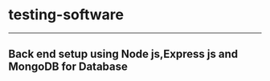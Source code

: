 <h1> testing-software </h1>
<hr/>
<h2>Back end setup using Node js,Express js and MongoDB for Database </h2>

